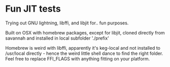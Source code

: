 
# Fun JIT tests

Trying out GNU lightning, libffi, and libjit for.. fun purposes.

Built on OSX with homebrew packages, except for libjit, cloned directly
from savannah and installed in local subfolder './prefix'

Homebrew is weird with libffi, apparently it's keg-local and not installed
to /usr/local directly - hence the weird little shell dance to find the
right folder. Feel free to replace FFI_FLAGS with anything fitting on
your platform.


